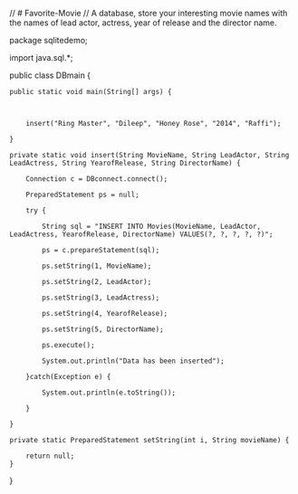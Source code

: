 // # Favorite-Movie
// A database, store your interesting movie names with the names of lead actor, actress, year of release and the director name. 

package sqlitedemo;

import java.sql.*;

public class DBmain {

	public static void main(String[] args) {
		
		
		
		insert("Ring Master", "Dileep", "Honey Rose", "2014", "Raffi");
		
	}
	
	private static void insert(String MovieName, String LeadActor, String LeadActress, String YearofRelease, String DirectorName) {
		
		Connection c = DBconnect.connect();
		
		PreparedStatement ps = null;
		
		try {
			
			String sql = "INSERT INTO Movies(MovieName, LeadActor, LeadActress, YearofRelease, DirectorName) VALUES(?, ?, ?, ?, ?)";
			
			ps = c.prepareStatement(sql);
			
			ps.setString(1, MovieName);
			
			ps.setString(2, LeadActor);
			
			ps.setString(3, LeadActress);
			
			ps.setString(4, YearofRelease);
			
			ps.setString(5, DirectorName);
			
			ps.execute();
			
			System.out.println("Data has been inserted");
			
		}catch(Exception e) {
			
			System.out.println(e.toString());
			
		}
		
	}

	private static PreparedStatement setString(int i, String movieName) {
		
		return null;
	}

}
